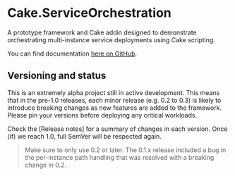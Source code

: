 # Cake.ServiceOrchestration

A prototype framework and Cake addin designed to demonstrate orchestrating multi-instance service deployments using Cake scripting.

You can find documentation [here on GitHub](https://agc93.github.io/Cake.ServiceOrchestration).

## Versioning and status

This is an extremely alpha project still in active development. This means that in the pre-1.0 releases, each minor release (e.g. 0.2 to 0.3) is likely to introduce breaking changes as new features are added to the framework. Please pin your versions before deploying any critical workloads.

Check the [Release notes] for a summary of changes in each version. Once (if) we reach 1.0, full SemVer will be respected again. 

> Make sure to only use 0.2 or later. The 0.1.x release included a bug in the per-instance path handling that was resolved with a breaking change in 0.2.
